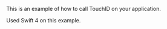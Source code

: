 This is an example of how to call TouchID on your application. 


Used Swift 4 on this example.




